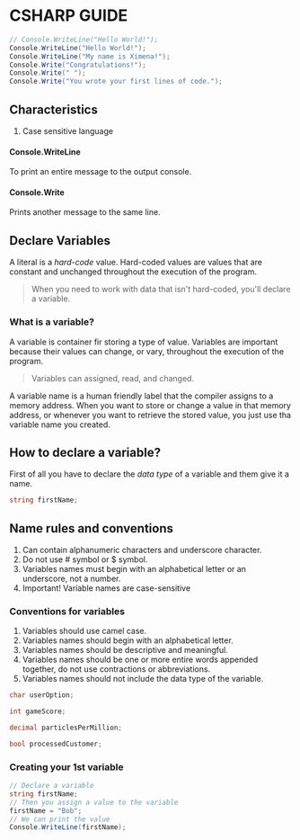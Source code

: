 # CSHARP GUIDE

```C#
// Console.WriteLine("Hello World!");
Console.WriteLine("Hello World!");
Console.WriteLine("My name is Ximena!");
Console.Write("Congratulations!");
Console.Write(" ");
Console.Write("You wrote your first lines of code.");
```

## Characteristics 
1. Case sensitive language
#### Console.WriteLine
To print an entire message to the output console.
#### Console.Write
Prints another message to the same line.

## Declare Variables

A literal is a *hard-code* value. Hard-coded values are values that are constant and unchanged throughout the execution of the program. 

> When you need to work with data that isn't hard-coded, you'll declare a variable.

### What is a variable?
A variable is container fir storing a type of value. Variables are important because their values can change, or vary, throughout the execution of the program. 

> Variables can assigned, read, and changed.

A variable name is a human friendly label that the compiler assigns to a memory address. When you want to store or change a value in that memory address, or whenever you want to retrieve the stored value, you just use tha variable name you created.

## How to declare a variable?

First of all you have to declare the *data type* of a variable and them give it a name.


```C#
string firstName;
```

## Name rules and conventions
1. Can contain alphanumeric characters and underscore character.
2. Do not use # symbol or $ symbol.
3. Variables names must begin with an alphabetical letter or an underscore, not a number.
4. Important! Variable names are case-sensitive

### Conventions for variables
1. Variables should use camel case.
2. Variables names should begin with an alphabetical letter.
3. Variables names should be descriptive and meaningful.
4. Variables names should be one or more entire words appended together, do not use contractions or abbreviations.
5. Variables names should not include the data type of the variable.


```C#
char userOption;

int gameScore;

decimal particlesPerMillion;

bool processedCustomer;
```

### Creating your 1st variable
```C#
// Declare a variable
string firstName;
// Then you assign a value to the variable
firstName = "Bob";
// We can print the value
Console.WriteLine(firstName);
```
